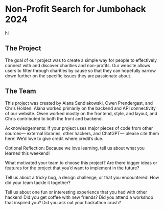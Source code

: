 # Non-Profit Search for Jumbohack 2024 
 hi
## The Project
The goal of our project was to create a simple way for people to effectively connect with and discover charities and non-profits. Our website allows users to filter through charities by cause so that they can hopefully narrow down further on the specific issues they are passionate about. 

## The Team
This project was created by Alana Sendlakowski, Owen Prendergast, and Chris Holden. Alana worked primarily on the backend and API connectivity of our website. Owen worked mostly on the frontend, style, and layout, and Chris contributed to both the front and backend.

Acknowledgements: If your project uses major pieces of code from other sources— external libraries, other hackers, and ChatGPT— please cite them here! We’d love to give credit where credit’s due.

Optional Reflection: Because we love learning, tell us about what you learned this weekend!

What motivated your team to choose this project? Are there bigger ideas or features for the project that you’d want to implement in the future?

Tell us about a tricky bug, a design challenge, or that you encountered. How did your team tackle it together?

Tell us about one fun or interesting experience that you had with other hackers! Did you get coffee with new friends? Did you attend a workshop that inspired you? Did you ask out your hackathon crush?
